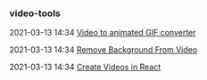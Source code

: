 ###  video-tools

2021-03-13 14:34 [Video to animated GIF converter](https://ezgif.com/video-to-gif)

2021-03-13 14:34 [Remove Background From Video](https://www.unscreen.com)

2021-03-13 14:34 [Create Videos in React](https://www.remotion.dev/)

